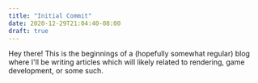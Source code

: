```yaml
---
title: "Initial Commit"
date: 2020-12-29T21:04:40-08:00
draft: true
---
```


Hey there! This is the beginnings of a (hopefully somewhat regular)
blog where I'll be writing articles which will likely related to
rendering, game development, or some such.
